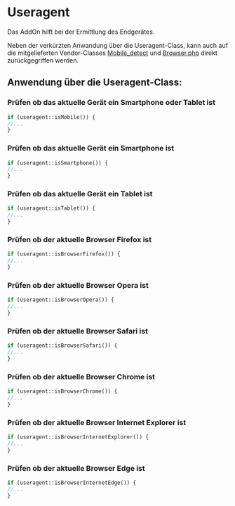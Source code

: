# Useragent

Das AddOn hilft bei der Ermittlung des Endgerätes. 

Neben der verkürzten Anwandung über die Useragent-Class, kann auch auf die mitgelieferten Vendor-Classes [Mobile_detect](https://github.com/serbanghita/Mobile-Detect) und [Browser.php](https://chrisschuld.com/projects/browser-php-detecting-a-users-browser-from-php/) direkt zurückgegriffen werden. 

## Anwendung über die Useragent-Class:

### Prüfen ob das aktuelle Gerät ein Smartphone oder Tablet ist

```php 
if (useragent::isMobile()) {
//...
}
```

### Prüfen ob das aktuelle Gerät ein Smartphone ist

```php
if (useragent::isSmartphone()) {
//...
}
```

### Prüfen ob das aktuelle Gerät ein Tablet ist

```php 
if (useragent::isTablet()) {
//...
}
```    

### Prüfen ob der aktuelle Browser Firefox ist

```php
if (useragent::isBrowserFirefox()) {
//...
}
```

### Prüfen ob der aktuelle Browser Opera ist

```php
if (useragent::isBrowserOpera()) {
//...
}
 ```

### Prüfen ob der aktuelle Browser Safari ist

```php
if (useragent::isBrowserSafari()) {
//...
}
```

### Prüfen ob der aktuelle Browser Chrome ist

```php
if (useragent::isBrowserChrome()) {
//...
}
```

### Prüfen ob der aktuelle Browser Internet Explorer ist

```php
if (useragent::isBrowserInternetExplorer()) {
//...
}
```

### Prüfen ob der aktuelle Browser Edge ist

```php
if (useragent::isBrowserInternetEdge()) {
//...
}
```

